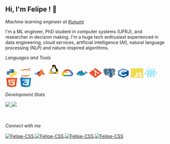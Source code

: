 ## Hi, I'm Felipe ! :wave:

*Machine learning engineer at [Kunumi](https://www.kunumi.com/)* <br>

I'm a ML engineer, PhD student in computer systems (UFRJ), and researcher in decision making. I'm a huge tech enthusiast experienced in data engineering, cloud services, artificial intelligence (AI), natural language processing (NLP) and nature-inspired algorithms.


*Languages and Tools*<br>
  
  <div style="display: inline_block">
  <img align="center" alt="Felipe-Python" height="30" width="40" src="https://raw.githubusercontent.com/devicons/devicon/master/icons/python/python-original.svg">
  <img align="center" alt="Felipe-Jupyter" height="30" width="40" src="https://raw.githubusercontent.com/devicons/devicon/master/icons/jupyter/jupyter-original.svg">
  <img align="center" alt="Felipe-Matlab" height="30" width="40" src="https://raw.githubusercontent.com/devicons/devicon/master/icons/matlab/matlab-original.svg">
  <img ₢ alt="Felipe-Linux" height="30" width="40" src="https://raw.githubusercontent.com/devicons/devicon/master/icons/linux/linux-original.svg">    
  <img align="center" alt="Felipe-GCP" height="30" width="40" src="https://raw.githubusercontent.com/devicons/devicon/master/icons/googlecloud/googlecloud-original.svg">
  <img align="center" alt="Felipe-Docker" height="30" width="40" src="https://raw.githubusercontent.com/devicons/devicon/master/icons/docker/docker-original.svg">
  <img align="center" alt="Felipe-Git" height="30" width="40" src="https://raw.githubusercontent.com/devicons/devicon/master/icons/git/git-original.svg">
  <img align="center" alt="Felipe-SQL" height="30" width="40" src="https://raw.githubusercontent.com/devicons/devicon/master/icons/postgresql/postgresql-original.svg">
  <img align="center" alt="Felipe-C" height="30" width="40" src="https://raw.githubusercontent.com/devicons/devicon/master/icons/c/c-original.svg">
  <img align="center" alt="Felipe-Js" height="30" width="40" src="https://raw.githubusercontent.com/devicons/devicon/master/icons/javascript/javascript-plain.svg">
  <img align="center" alt="Felipe-React" height="30" width="40" src="https://raw.githubusercontent.com/devicons/devicon/master/icons/react/react-original.svg">
  <img align="center" alt="Felipe-HTML" height="30" width="40" src="https://raw.githubusercontent.com/devicons/devicon/master/icons/html5/html5-original.svg">
  <img align="center" alt="Felipe-CSS" height="30" width="40" src="https://raw.githubusercontent.com/devicons/devicon/master/icons/css3/css3-original.svg">  
</div>

*Development Stats*

 <div style="display: inline_block"<br>
  <a href="https://github.com/FelipeRamosOliveira">
  <img height="180em"  src="https://github-readme-stats.vercel.app/api?username=FelipeRamosOliveira&show_icons=true&theme=graywhiteinclude_all_commits=true&count_private=true"/>
     <img height="180em"  src="https://github-readme-stats.vercel.app/api/top-langs/?username=FelipeRamosOliveira&layout=compact&langs_count=8&theme=graywhite"/>
</a>
</div>

<br>

<br>*Connect with me*<br>

<div style="display: inline_block">
 
<a href="https://www.linkedin.com/in/felipe-ramos-oliveira/"> 
<img align="center" alt="Felipe-CSS" height="30" width="40" src="https://edent.github.io/SuperTinyIcons/images/svg/linkedin.svg">
</a>

<a href="https://stackoverflow.com/users/10391938/felipe-oliveira"> 
 <img align="center" alt="Felipe-CSS" height="30" width="40" src="https://edent.github.io/SuperTinyIcons/images/svg/stackoverflow.svg">
</a>
 
 <a href="https://twitter.com/fp_oliv"> 
 <img align="center" alt="Felipe-CSS" height="30" width="40" src="https://edent.github.io/SuperTinyIcons/images/svg/twitter.svg">
</a>
 
 <a href="https://www.instagram.com/fp.oliv/"> 
 <img align="center" alt="Felipe-CSS" height="30" width="40" src="https://edent.github.io/SuperTinyIcons/images/svg/instagram.svg">
</a>
</div>
